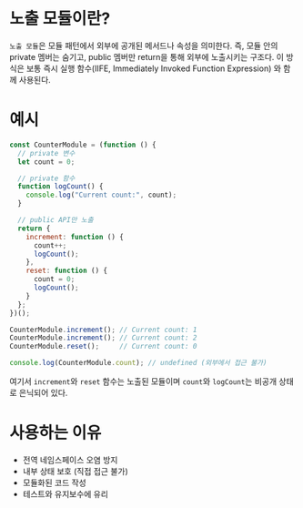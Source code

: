 # 노출 모듈이란?
```노출 모듈```은 모듈 패턴에서 외부에 공개된 메서드나 속성을 의미한다. 즉, 모듈 안의 private 멤버는 숨기고, public 멤버만 return을 통해 외부에 노출시키는 구조다.
이 방식은 보통 즉시 실행 함수(IIFE, Immediately Invoked Function Expression) 와 함께 사용된다.

# 예시
```javascript
const CounterModule = (function () {
  // private 변수
  let count = 0;

  // private 함수
  function logCount() {
    console.log("Current count:", count);
  }

  // public API만 노출
  return {
    increment: function () {
      count++;
      logCount();
    },
    reset: function () {
      count = 0;
      logCount();
    }
  };
})();
```
```javascript
CounterModule.increment(); // Current count: 1
CounterModule.increment(); // Current count: 2
CounterModule.reset();     // Current count: 0

console.log(CounterModule.count); // undefined (외부에서 접근 불가)
```
여기서 ```increment```와 ```reset``` 함수는 노출된 모듈이며 ```count```와 ```logCount```는 비공개 상태로 은닉되어 있다.

# 사용하는 이유
 - 전역 네임스페이스 오염 방지
 - 내부 상태 보호 (직접 접근 불가)
 - 모듈화된 코드 작성
 - 테스트와 유지보수에 유리
